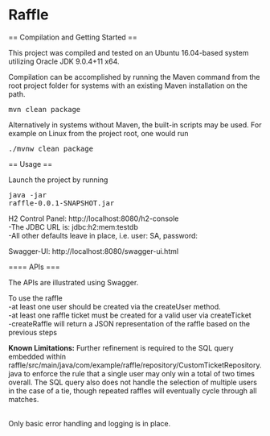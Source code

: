 # Raffle


== Compilation and Getting Started ==

This project was compiled and tested on an Ubuntu 16.04-based system utilizing Oracle JDK 9.0.4+11 x64.

Compilation can be accomplished by running the Maven command from the root project folder for systems with an existing Maven installation on the path.

<PRE>mvn clean package</PRE>

Alternatively in systems without Maven, the built-in scripts may be used.  For example on Linux from the project root, one would run <PRE>./mvnw clean package</PRE>



== Usage ==

Launch the project by running <PRE>java -jar raffle-0.0.1-SNAPSHOT.jar</PRE>

H2 Control Panel:  http://localhost:8080/h2-console<BR/>
    -The JDBC URL is: jdbc:h2:mem:testdb<BR/>
    -All other defaults leave in place, i.e. user: SA, password: <leave blank><BR/>

Swagger-UI: http://localhost:8080/swagger-ui.html

==== APIs ===

The APIs are illustrated using Swagger.

To use the raffle<BR/>
        -at least one user should be created via the createUser method.<BR/> 
        -at least one raffle ticket must be created for a valid user via createTicket<BR/>
        -createRaffle will return a JSON representation of the raffle based on the previous steps<BR/>
        

<B>Known Limitations:</B>  Further refinement is required to the SQL query embedded within raffle/src/main/java/com/example/raffle/repository/CustomTicketRepository.java
to enforce the rule that a single user may only win a total of two times overall.  The SQL query also does not handle the selection of multiple users in the case of a tie,
though repeated raffles will eventually cycle through all matches.
<BR/><BR/>

Only basic error handling and logging is in place.


